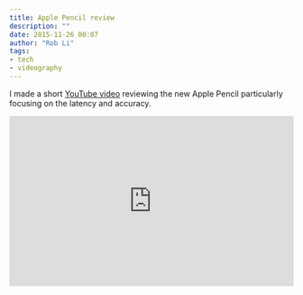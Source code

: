 ```yaml
---
title: Apple Pencil review
description: ""
date: 2015-11-26 00:07
author: "Rob Li"
tags:
- tech
- videography
---
```


I made a short [YouTube video](https://youtu.be/RP-18X8IR5s) reviewing the new Apple Pencil particularly focusing on the latency and accuracy.

<div style="position: relative; width: 100%; height: 0; padding-bottom: 60%;">
<iframe src="https://www.youtube.com/embed/RP-18X8IR5s?rel=0" frameborder="0" allowfullscreen style="position: absolute; top: 0; left: 0; width: 100%; height: 100%;"></iframe>
</div>